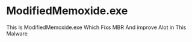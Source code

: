 # ModifiedMemoxide.exe
This Is ModifiedMemoxide.exe Which Fixs MBR And improve Alot in This Malware
